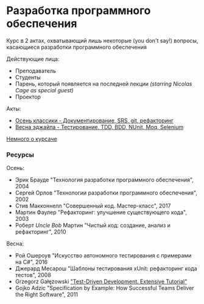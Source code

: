 # Разработка программного обеспечения
Курс в 2 актах, охватывающий лишь некоторые (you don't say!) вопросы, касающиеся разработки программного обеспечения

Действующие лица:

* Преподаватель
* Студенты
* Парень, который появляется на последней лекции *(starring Nicolas Cage as special guest)*
* Проектор

Акты:

* [Осень классики - Документирование, SRS, git, рефакторинг](https://github.com/ar1st0crat/SoftDevCourse/tree/master/Fall)
* [Весна эджайла - Тестирование, TDD, BDD, NUnit, Moq, Selenium](https://github.com/ar1st0crat/SoftDevCourse/tree/master/Spring)


[Немного о курсаче](https://ar1st0crat.github.io/SoftDevCourse)


### Ресурсы

Осень:
- Эрик Брауде "Технология разработки программного обеспечения", 2004
- Сергей Орлов "Технологии разработки программного обеспечения", 2002
- Стив Макконнелл "Совершенный код. Мастер-класс", 2017
- Мартин Фаулер "Рефакторинг: улучшение существующего кода", 2003
- Роберт *Uncle Bob* Мартин "Чистый код: создание, анализ и рефакторинг", 2010

Весна:
- Рой Ошероув "Искусство автономного тестирования с примерами на C#", 2016
- Джерард Месарош "Шаблоны тестирования xUnit: рефакторинг кода тестов", 2008
- Grzegorz Gałęzowski ["Test-Driven Development. Extensive Tutorial"](https://github.com/grzesiek-galezowski/tdd-ebook)
- Gojko Adzic "Specification by Example: How Successful Teams Deliver the Right Software", 2011
